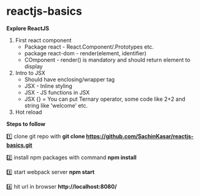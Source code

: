 # reactjs-basics

**Explore ReactJS** 

1. First react component
    - Package react - React.Component/.Prototypes etc.
    - package react-dom - render(element, identifier)
    - COmponent - render() is mandatory and should return element to display
2. Intro to JSX
    - Should have enclosing/wrapper tag 
    - JSX - Inline styling 
    - JSX - JS functions in JSX
    - JSX {} = You can put Ternary operator, some code like 2+2 and string like 'welcome' etc.
5. Hot reload 



**Steps to follow**

:one: clone git repo with 
**git clone https://github.com/SachinKasar/reactjs-basics.git**

:two: install npm packages with command
**npm install**

:three: start webpack server
**npm start**

:four: hit url in browser **http://localhost:8080/**
